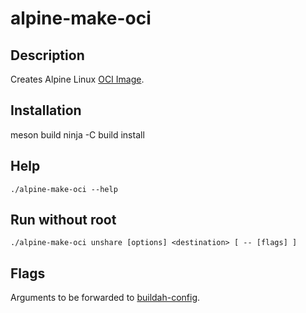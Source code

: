 # alpine-make-oci

## Description

Creates Alpine Linux [OCI Image](https://github.com/opencontainers/image-spec).

## Installation

meson build
ninja -C build install

## Help

    ./alpine-make-oci --help

## Run without root

    ./alpine-make-oci unshare [options] <destination> [ -- [flags] ]

## Flags

Arguments to be forwarded to [buildah-config](https://github.com/containers/buildah/blob/master/docs/buildah-config.md).
